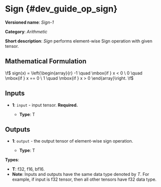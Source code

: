 # Sign {#dev_guide_op_sign}

**Versioned name**: *Sign-1*

**Category**: *Arithmetic*

**Short description**: *Sign* performs element-wise Sign operation with given
tensor.

## Mathematical Formulation

  \f$  sign(x) = \left\{\begin{array}{r}
    -1 \quad \mbox{if } x <  0 \\
     0 \quad \mbox{if } x == 0 \\
     1 \quad \mbox{if } x > 0
    \end{array}\right. \f$

## Inputs

* **1**: ``input`` - input tensor. **Required.**

  * **Type**: T

## Outputs

* **1**: ``output`` - the output tensor of element-wise sign operation.

  * **Type**: T

**Types**:

* **T**: f32, f16, bf16.
* **Note**: Inputs and outputs have the same data type denoted by *T*. For
  example, if input is f32 tensor, then all other tensors have f32 data type.
